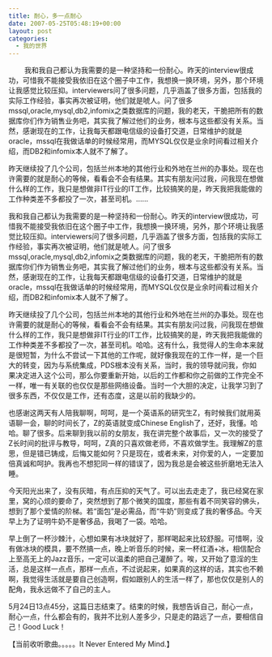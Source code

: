 ```yaml
---
title: 耐心，多一点耐心
date: 2007-05-25T05:48:19+00:00
layout: post
categories:
  - 我的世界
---
```

        我和我自己都认为我需要的是一种坚持和一份耐心。昨天的interview很成功，可惜我不能接受我依旧在这个圈子中工作，我想换一换环境，另外，那个环境让我感觉比较压抑。interviewers问了很多问题，几乎涵盖了很多方面，包括我的实际工作经验，事实再次被证明，他们就是唬人。问了很多mssql,oracle,mysql,db2,infomix之类数据库的问题，我的老天，干脆把所有的数据库你们作为销售业务吧，其实我了解过他们的业务，根本与这些都没有关系。当然，感谢现在的工作，让我每天都跟电信级的设备打交道，日常维护的就是oracle，mssql在我做话单的时候经常用，而MYSQL仅仅是业余时间看过相关介绍，而DB2和infomix本人就不了解了。

昨天继续投了几个公司，包括兰州本地的其他行业和外地在兰州的办事处。现在也许需要的就是耐心的等候，看看会不会有结果。其实有朋友问过我，问我现在想做什么样的工作，我只是想做非IT行业的IT工作，比较搞笑的是，昨天我把我能做的工作种类差不多都投了一次，甚至司机。……

我和我自己都认为我需要的是一种坚持和一份耐心。昨天的interview很成功，可惜我不能接受我依旧在这个圈子中工作，我想换一换环境，另外，那个环境让我感觉比较压抑。interviewers问了很多问题，几乎涵盖了很多方面，包括我的实际工作经验，事实再次被证明，他们就是唬人。问了很多mssql,oracle,mysql,db2,infomix之类数据库的问题，我的老天，干脆把所有的数据库你们作为销售业务吧，其实我了解过他们的业务，根本与这些都没有关系。当然，感谢现在的工作，让我每天都跟电信级的设备打交道，日常维护的就是oracle，mssql在我做话单的时候经常用，而MYSQL仅仅是业余时间看过相关介绍，而DB2和infomix本人就不了解了。

昨天继续投了几个公司，包括兰州本地的其他行业和外地在兰州的办事处。现在也许需要的就是耐心的等候，看看会不会有结果。其实有朋友问过我，问我现在想做什么样的工作，我只是想做非IT行业的IT工作，比较搞笑的是，昨天我把我能做的工作种类差不多都投了一次，甚至司机。哈哈。这有什么，我觉得人的生命本来就是很短暂，为什么不尝试一下其他的工作呢，就好像我现在的工作一样，是一个巨大的转变，因为与系统集成，PDS根本没有关系，当时，我的领导就问我，你如果决定进入这个公司，那么你要重新开始，以后的工作都和你之前做的工作完全不一样，唯一有关联的也仅仅是那些网络设备。当时一个大胆的决定，让我学习到了很多东西，不仅仅是工作，还有态度，这是以前的我缺少的。

也感谢这两天有人陪我聊啊，呵呵，是一个英语系的研究生Z，有时候我们就用英语聊一会，聊的时间长了，Z的英语就变成Chinese English了，还好，我懂。哈哈。聊了很多。后来聊到我以前的女朋友，我在讲完整个故事后，又一次的接受了Z长时间的批评与教导，呵呵，Z真的只喜欢做老师，不喜欢做学生。我理解Z的意思，但是错已铸成，后悔又能如何？只是现在，或者未来，对你爱的人，一定要加倍真诚和呵护。我再也不想犯同一样的错误了，因为我总是会被这些折磨地无法入睡。

今天阳光出来了，没有灰暗，有点压抑的天气了。可以出去走走了，我已经窝在家里，窝的心烦的要命了，突然想到了那个微笑的国度，那些有着不同笑容的佛头，想到了那个爱情的阶梯。若“面包”是必需品，而“牛奶”则变成了我的奢侈品。今天早上为了证明牛奶不是奢侈品，我喝了一袋。哈哈。

早上倒了一杯沙棘汁，心想如果有冰块就好了，那样喝起来比较舒服。可惜啊，没有做冰块的模具，要不然搞一点，晚上听音乐的时候，来一杯红酒+冰，相信配合上至高无上的Jazz音乐，一定可以温柔的把自己灌醉了。唉，又开始了意淫的生活，总是这样一点点，那样一点点，不过说起来，如果真的这样的话，其实也不赖啊，我觉得生活就是要自己创造啊，假如跟别人的生活一样了，那也仅仅是别人的配角，我永远做不了自己的主人。

5月24日13点45分，这篇日志结束了。结束的时候，我想告诉自己，耐心一点，耐心一点，什么都会有的，我并不比别人差多少，只是走的路远了一点，要相信自己！Good Luck！

【当前收听歌曲。。。。。It Never Entered My Mind.】